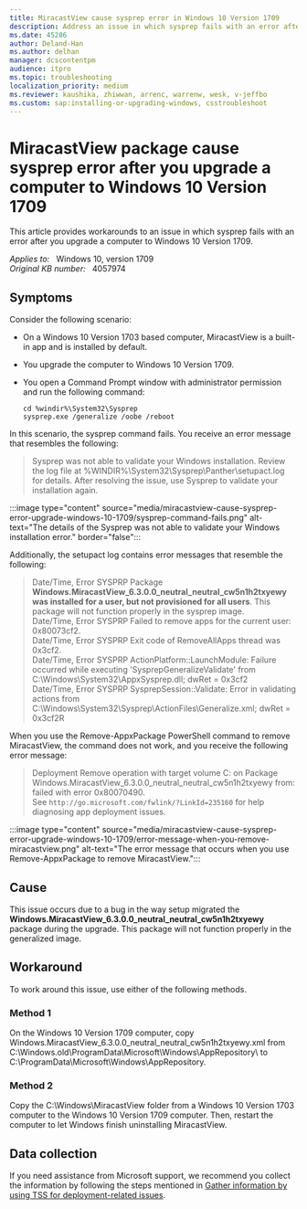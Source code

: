 ```yaml
---
title: MiracastView cause sysprep error in Windows 10 Version 1709
description: Address an issue in which sysprep fails with an error after you upgrade a computer to Windows 10 Version 1709.
ms.date: 45286
author: Deland-Han
ms.author: delhan
manager: dcscontentpm
audience: itpro
ms.topic: troubleshooting
localization_priority: medium
ms.reviewer: kaushika, zhiwwan, arrenc, warrenw, wesk, v-jeffbo
ms.custom: sap:installing-or-upgrading-windows, csstroubleshoot
---
```

# MiracastView package cause sysprep error after you upgrade a computer to Windows 10 Version 1709

This article provides workarounds to an issue in which sysprep fails with an error after you upgrade a computer to Windows 10 Version 1709.

_Applies to:_ &nbsp; Windows 10, version 1709  
_Original KB number:_ &nbsp; 4057974

## Symptoms

Consider the following scenario:

- On a Windows 10 Version 1703 based computer, MiracastView is a built-in app and is installed by default.
- You upgrade the computer to Windows 10 Version 1709.
- You open a Command Prompt window with administrator permission and run the following command:

    ```console
    cd %windir%\System32\Sysprep
    sysprep.exe /generalize /oobe /reboot
    ```

In this scenario, the sysprep command fails. You receive an error message that resembles the following:

> Sysprep was not able to validate your Windows installation. Review the log file at %WINDIR%\System32\Sysprep\Panther\setupact.log for details. After resolving the issue, use Sysprep to validate your installation again.

:::image type="content" source="media/miracastview-cause-sysprep-error-upgrade-windows-10-1709/sysprep-command-fails.png" alt-text="The details of the Sysprep was not able to validate your Windows installation error." border="false":::

Additionally, the setupact log contains error messages that resemble the following:

> Date/Time, Error SYSPRP Package **Windows.MiracastView_6.3.0.0_neutral_neutral_cw5n1h2txyewy was installed for a user, but not provisioned for all users**. This package will not function properly in the sysprep image.  
Date/Time, Error SYSPRP Failed to remove apps for the current user: 0x80073cf2.  
Date/Time, Error SYSPRP Exit code of RemoveAllApps thread was 0x3cf2.  
Date/Time, Error SYSPRP ActionPlatform::LaunchModule: Failure occurred while executing 'SysprepGeneralizeValidate' from C:\\Windows\\System32\\AppxSysprep.dll; dwRet = 0x3cf2  
Date/Time, Error SYSPRP SysprepSession::Validate: Error in validating actions from C:\\Windows\\System32\\Sysprep\\ActionFiles\\Generalize.xml; dwRet = 0x3cf2R

When you use the Remove-AppxPackage PowerShell command to remove MiracastView, the command does not work, and you receive the following error message:

> Deployment Remove operation with target volume C: on Package Windows.MiracastView_6.3.0.0_neutral_neutral_cw5n1h2txyewy from: failed with error 0x80070490.  
See `http://go.microsoft.com/fwlink/?LinkId=235160` for help diagnosing app deployment issues.

:::image type="content" source="media/miracastview-cause-sysprep-error-upgrade-windows-10-1709/error-message-when-you-remove-miracastview.png" alt-text="The error message that occurs when you use Remove-AppxPackage to remove MiracastView.":::

## Cause

This issue occurs due to a bug in the way setup migrated the **Windows.MiracastView_6.3.0.0_neutral_neutral_cw5n1h2txyewy** package during the upgrade. This package will not function properly in the generalized image.

## Workaround

To work around this issue, use either of the following methods.

### Method 1

On the Windows 10 Version 1709 computer, copy Windows.MiracastView_6.3.0.0_neutral_neutral_cw5n1h2txyewy.xml from C:\\Windows.old\\ProgramData\\Microsoft\\Windows\\AppRepository\\ to C:\\ProgramData\\Microsoft\\Windows\\AppRepository.

### Method 2

Copy the C:\\Windows\\MiracastView folder from a Windows 10 Version 1703 computer to the Windows 10 Version 1709 computer. Then, restart the computer to let Windows finish uninstalling MiracastView.

## Data collection

If you need assistance from Microsoft support, we recommend you collect the information by following the steps mentioned in [Gather information by using TSS for deployment-related issues](../windows-troubleshooters/gather-information-using-tss-deployment.md).
